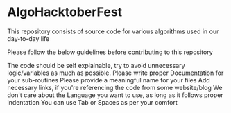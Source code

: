 # AlgoHacktoberFest
This repository consists of source code for various algorithms used in our day-to-day life

Please follow the below guidelines before contributing to this repository

The code should be self explainable, try to avoid unnecessary logic/variables as much as possible.
Please write proper Documentation for your sub-routines
Please provide a meaningful name for your files
Add necessary links, if you're referencing the code from some website/blog
We don't care about the Language you want to use, as long as it follows proper indentation
You can use Tab or Spaces as per your comfort
